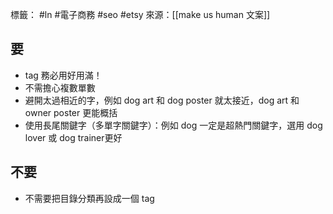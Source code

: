 標籤： #ln #電子商務 #seo #etsy
來源：[[make us human 文案]]

## 要
-  tag 務必用好用滿！
-  不需擔心複數單數
-  避開太過相近的字，例如 dog art 和 dog poster 就太接近，dog art 和 owner poster 更能概括
-  使用長尾關鍵字（多單字關鍵字）：例如 dog 一定是超熱門關鍵字，選用 dog lover 或 dog trainer更好

## 不要
- 不需要把目錄分類再設成一個 tag

